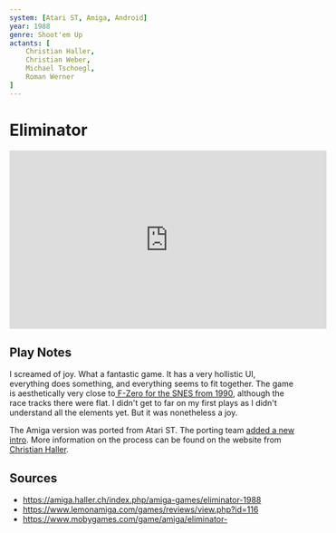 ```yaml
---
system: [Atari ST, Amiga, Android]
year: 1988
genre: Shoot'em Up
actants: [
	Christian Haller,
	Christian Weber,
	Michael Tschoegl,
	Roman Werner
]
---
```

# Eliminator
<iframe width="560" height="315" src="https://www.youtube.com/embed/zKRf4oiW1b0" title="YouTube video player" frameborder="0" allow="accelerometer; autoplay; clipboard-write; encrypted-media; gyroscope; picture-in-picture; web-share" allowfullscreen></iframe>

## Play Notes
I screamed of joy. What a fantastic game. It has a very hollistic UI, everything does something, and everything seems to fit together. The game is aesthetically very close to[ F-Zero for the SNES from 1990](https://en.wikipedia.org/wiki/F-Zero_(video_game)), although the race tracks there were flat. I didn't get to far on my first plays as I didn't understand all the elements yet. But it was nonetheless a joy.

The Amiga version was ported from Atari ST. The porting team [added a new intro](https://www.youtube.com/watch?v=OZqoEipRP78). More information on the process can be found on the website from [Christian Haller](actants/Christian%20Haller.md).

## Sources
- https://amiga.haller.ch/index.php/amiga-games/eliminator-1988
- https://www.lemonamiga.com/games/reviews/view.php?id=116
- https://www.mobygames.com/game/amiga/eliminator-